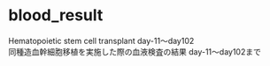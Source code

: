 # blood_result
Hematopoietic stem cell transplant  day-11～day102   
同種造血幹細胞移植を実施した際の血液検査の結果 day-11～day102まで

